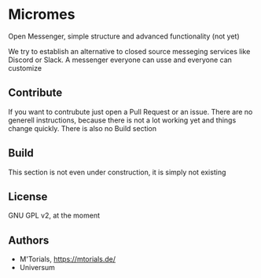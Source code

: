 # Micromes

Open Messenger, simple structure and advanced functionality (not yet) 

We try to establish an alternative to closed source messeging services like Discord or Slack. A messenger everyone can usse and
everyone can customize

## Contribute

If you want to contrubute just open a Pull Request or an issue. There are no generell instructions, because there is not a lot working yet and things change quickly. There is also no Build section

## Build

This section is not even under construction, it is simply not existing

## License

GNU GPL v2, at the moment

## Authors

- M'Torials, https://mtorials.de/
- Universum
